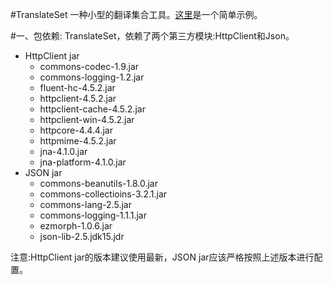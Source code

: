 #TranslateSet
一种小型的翻译集合工具。[这里]()是一个简单示例。

#一、包依赖:
TranslateSet，依赖了两个第三方模块:HttpClient和Json。
* HttpClient jar
	* commons-codec-1.9.jar
	* commons-logging-1.2.jar
	* fluent-hc-4.5.2.jar
	* httpclient-4.5.2.jar
	* httpclient-cache-4.5.2.jar
	* httpclient-win-4.5.2.jar
	* httpcore-4.4.4.jar
	* httpmime-4.5.2.jar
	* jna-4.1.0.jar
	* jna-platform-4.1.0.jar
* JSON jar
	* commons-beanutils-1.8.0.jar
	* commons-collectioins-3.2.1.jar
	* commons-lang-2.5.jar
	* commons-logging-1.1.1.jar
	* ezmorph-1.0.6.jar
	* json-lib-2.5.jdk15.jdr

注意:HttpClient jar的版本建议使用最新，JSON jar应该严格按照上述版本进行配置。